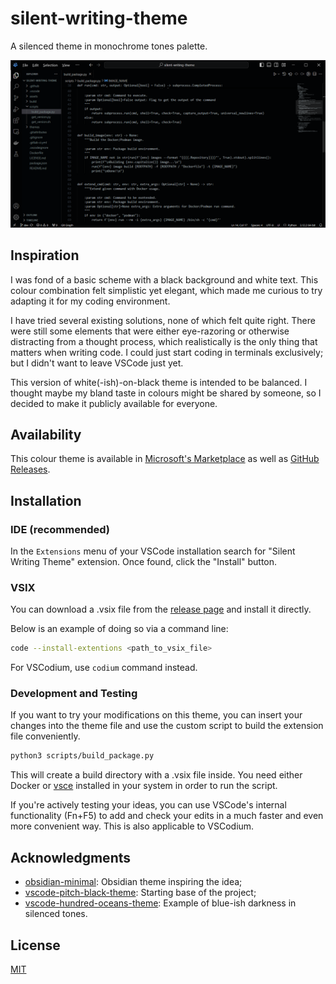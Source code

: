 # silent-writing-theme

A silenced theme in monochrome tones palette.

![demo](https://raw.githubusercontent.com/seppzer0/silent-writing-theme/main/assets/demo.png)

## Inspiration

I was fond of a basic scheme with a black background and white text. This colour combination felt simplistic yet elegant, which made me curious to try adapting it for my coding environment.

I have tried several existing solutions, none of which felt quite right. There were still some elements that were either eye-razoring or otherwise distracting from a thought process, which realistically is the only thing that matters when writing code. I could just start coding in terminals exclusively; but I didn't want to leave VSCode just yet.

This version of white(-ish)-on-black theme is intended to be balanced. I thought maybe my bland taste in colours might be shared by someone, so I decided to make it publicly available for everyone.

## Availability

This colour theme is available in [Microsoft's Marketplace](https://marketplace.visualstudio.com/items?itemName=seppzer0.silent-writing-theme) as well as [GitHub Releases](https://github.com/seppzer0/silent-writing-theme/releases).

## Installation

### IDE (recommended)

In the `Extensions` menu of your VSCode installation search for "Silent Writing Theme" extension. Once found, click the "Install" button.

### VSIX

You can download a .vsix file from the [release page](https://github.com/seppzer0/silent-writing-theme/releases/latest) and install it directly.

Below is an example of doing so via a command line:

```sh
code --install-extentions <path_to_vsix_file>
```

For VSCodium, use `codium` command instead.

### Development and Testing

If you want to try your modifications on this theme, you can insert your changes into the theme file and use the custom script to build the extension file conveniently.

```sh
python3 scripts/build_package.py
```

This will create a build directory with a .vsix file inside. You need either Docker or [vsce](https://github.com/microsoft/vscode-vsce) installed in your system in order to run the script.

If you're actively testing your ideas, you can use VSCode's internal functionality (Fn+F5) to add and check your edits in a much faster and even more convenient way. This is also applicable to VSCodium.

## Acknowledgments

- [obsidian-minimal](https://github.com/kepano/obsidian-minimal): Obsidian theme inspiring the idea;
- [vscode-pitch-black-theme](https://github.com/ViktorQvarfordt/vscode-pitch-black-theme): Starting base of the project;
- [vscode-hundred-oceans-theme](https://github.com/MCluck90/vscode-hundred-oceans-theme): Example of blue-ish darkness in silenced tones.

## License

[MIT](https://github.com/seppzer0/silent-writing-theme/blob/main/LICENSE.md)
